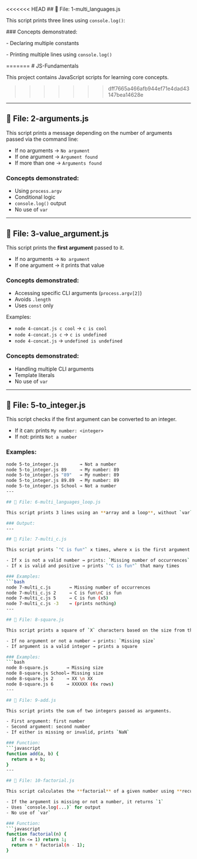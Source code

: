 <<<<<<< HEAD
\## 📁 File: 1-multi\_languages.js



This script prints three lines using `console.log()`:





\### Concepts demonstrated:

\- Declaring multiple constants

\- Printing multiple lines using `console.log()`


=======
\# JS-Fundamentals



This project contains JavaScript scripts for learning core concepts.
>>>>>>> dff7665a466afb944ef71e4dad43147bea14628e

---

## 📁 File: 2-arguments.js

This script prints a message depending on the number of arguments passed via the command line:

- If no arguments → `No argument`
- If one argument → `Argument found`
- If more than one → `Arguments found`

### Concepts demonstrated:
- Using `process.argv`
- Conditional logic
- `console.log()` output
- No use of `var`

---

## 📁 File: 3-value_argument.js

This script prints the **first argument** passed to it.

- If no arguments → `No argument`
- If one argument → it prints that value

### Concepts demonstrated:
- Accessing specific CLI arguments (`process.argv[2]`)
- Avoids `.length`
- Uses `const` only


Examples:
- `node 4-concat.js c cool` → `c is cool`
- `node 4-concat.js c` → `c is undefined`
- `node 4-concat.js` → `undefined is undefined`

### Concepts demonstrated:
- Handling multiple CLI arguments
- Template literals
- No use of `var`
---

## 📁 File: 5-to_integer.js

This script checks if the first argument can be converted to an integer.

- If it can: prints `My number: <integer>`
- If not: prints `Not a number`

### Examples:
```bash
node 5-to_integer.js        → Not a number  
node 5-to_integer.js 89     → My number: 89  
node 5-to_integer.js "89"   → My number: 89  
node 5-to_integer.js 89.89  → My number: 89  
node 5-to_integer.js School → Not a number  
---

## 📁 File: 6-multi_languages_loop.js

This script prints 3 lines using an **array and a loop**, without `var` or `if/else`.

### Output:
---

## 📁 File: 7-multi_c.js

This script prints `"C is fun"` x times, where x is the first argument.

- If x is not a valid number → prints: `Missing number of occurrences`
- If x is valid and positive → prints `"C is fun"` that many times

### Examples:
```bash
node 7-multi_c.js       → Missing number of occurrences  
node 7-multi_c.js 2     → C is fun\nC is fun  
node 7-multi_c.js 5     → C is fun (x5)  
node 7-multi_c.js -3    → (prints nothing)  
---

## 📁 File: 8-square.js

This script prints a square of `X` characters based on the size from the first argument.

- If no argument or not a number → prints: `Missing size`
- If argument is a valid integer → prints a square

### Examples:
```bash
node 8-square.js       → Missing size  
node 8-square.js School→ Missing size  
node 8-square.js 2     → XX \n XX  
node 8-square.js 6     → XXXXXX (6x rows)  
---

## 📁 File: 9-add.js

This script prints the sum of two integers passed as arguments.

- First argument: first number
- Second argument: second number
- If either is missing or invalid, prints `NaN`

### Function:
```javascript
function add(a, b) {
  return a + b;
}
---

## 📁 File: 10-factorial.js

This script calculates the **factorial** of a given number using **recursion**.

- If the argument is missing or not a number, it returns `1`
- Uses `console.log(...)` for output
- No use of `var`

### Function:
```javascript
function factorial(n) {
  if (n <= 1) return 1;
  return n * factorial(n - 1);
}
